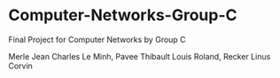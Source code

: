 # Computer-Networks-Group-C
Final Project for Computer Networks by Group C


Merle Jean Charles Le Minh, Pavee Thibault Louis Roland, Recker Linus Corvin
